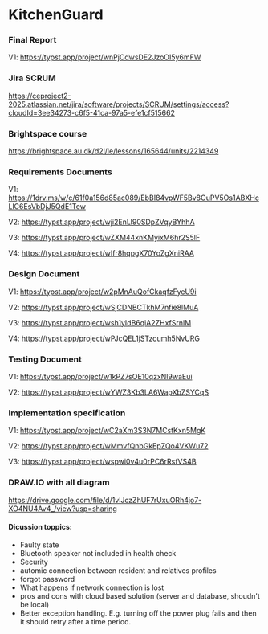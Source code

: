 # KitchenGuard

### Final Report
V1: https://typst.app/project/wnPjCdwsDE2JzoOI5y6mFW

### Jira SCRUM
https://ceproject2-2025.atlassian.net/jira/software/projects/SCRUM/settings/access?cloudId=3ee34273-c6f5-41ca-97a5-efe1cf515662

### Brightspace course
https://brightspace.au.dk/d2l/le/lessons/165644/units/2214349

### Requirements Documents
V1: https://1drv.ms/w/c/61f0a156d85ac089/EbBI84vpWF5Bv8OuPV5Os1ABXHcLlC6EsVbDjJ5QdE1Tew

V2: https://typst.app/project/wji2EnLl90SDpZVqyBYhhA

V3: https://typst.app/project/wZXM44xnKMyixM6hr2S5lF

V4: https://typst.app/project/wIfr8hqpgX70YoZgXniRAA

### Design Document
V1: https://typst.app/project/w2pMnAuQofCkaqfzFyeU9i

V2: https://typst.app/project/wSjCDNBCTkhM7nfie8lMuA

V3: https://typst.app/project/wsh1yIdB6qiA2ZHxfSrnlM

V4: https://typst.app/project/wPJcQEL1jSTzoumh5NvURG

### Testing Document
V1: https://typst.app/project/w1kPZ7sOE10qzxNl9waEui

V2: https://typst.app/project/wYWZ3Kb3LA6WapXbZSYCqS

### Implementation specification
V1: https://typst.app/project/wC2aXm3S3N7MCstKxn5MgK

V2: https://typst.app/project/wMmvfQnbGkEpZQo4VKWu72

V3: https://typst.app/project/wspwi0v4u0rPC6rRsfVS4B

### DRAW.IO with all diagram
https://drive.google.com/file/d/1vlJczZhUF7rUxuORh4jo7-XO4NU4Av4_/view?usp=sharing


#### Dicussion toppics:
- Faulty state
- Bluetooth speaker not included in health check
- Security
- automic connection between resident and relatives profiles
- forgot password
- What happens if network connection is lost
- pros and cons with cloud based solution (server and database, shoudn't be local)
- Better exception handling. E.g. turning off the power plug fails and then it should retry after a time period.

